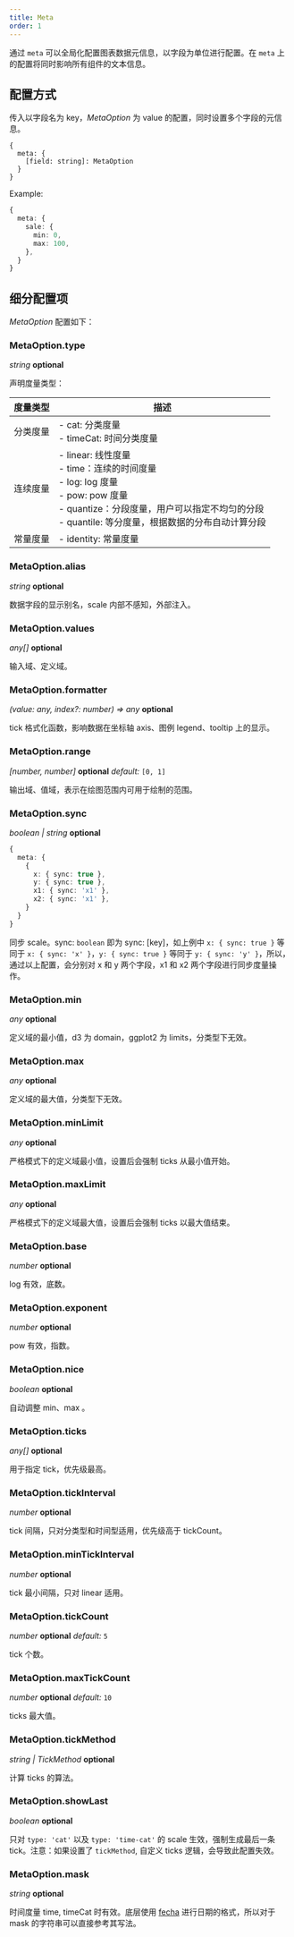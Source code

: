 ```yaml
---
title: Meta
order: 1
---
```


通过 `meta` 可以全局化配置图表数据元信息，以字段为单位进行配置。在 `meta` 上的配置将同时影响所有组件的文本信息。

## 配置方式

传入以字段名为 key，_MetaOption_ 为 value 的配置，同时设置多个字段的元信息。

```sign
{
  meta: {
    [field: string]: MetaOption
  }
}
```

Example:

```ts
{
  meta: {
    sale: {
      min: 0,
      max: 100,
    },
  }
}
```

## 细分配置项

_MetaOption_ 配置如下：

### MetaOption.type

<description> _string_ **optional**</description>

声明度量类型：

| 度量类型 | 描述                                                                                                                                                                                                                |
| -------- | ------------------------------------------------------------------------------------------------------------------------------------------------------------------------------------------------------------------- |
| 分类度量 | - cat: 分类度量 <br /> - timeCat: 时间分类度量                                                                                                                                                                      |
| 连续度量 | - linear: 线性度量 <br /> - time：连续的时间度量 <br /> - log: log 度量 <br /> - pow: pow 度量 <br /> - quantize：分段度量，用户可以指定不均匀的分段 <br /> - quantile: 等分度量，根据数据的分布自动计算分段 <br /> |
| 常量度量 | - identity: 常量度量                                                                                                                                          
### MetaOption.alias

<description> _string_ **optional**</description>

数据字段的显示别名，scale 内部不感知，外部注入。

### MetaOption.values

<description> _any[]_ **optional**</description>

输入域、定义域。

### MetaOption.formatter

<description> _(value: any, index?: number) => any_ **optional**</description>

tick 格式化函数，影响数据在坐标轴 axis、图例 legend、tooltip 上的显示。

### MetaOption.range

<description> _[number, number]_ **optional** _default:_ `[0, 1]`</description>

输出域、值域，表示在绘图范围内可用于绘制的范围。

### MetaOption.sync

<description> _boolean | string_ **optional**</description>

```ts
{
  meta: {
    {
      x: { sync: true },
      y: { sync: true },
      x1: { sync: 'x1' },
      x2: { sync: 'x1' },
    }
  }
}
```

同步 scale。sync: `boolean` 即为 sync: \[key\]，如上例中 `x: { sync: true }` 等同于 `x: { sync: 'x' }`，`y: { sync: true }` 等同于 `y: { sync: 'y' }`，所以，通过以上配置，会分别对 x 和 y 两个字段，x1 和 x2 两个字段进行同步度量操作。

### MetaOption.min

<description> _any_ **optional**</description>

定义域的最小值，d3 为 domain，ggplot2 为 limits，分类型下无效。

### MetaOption.max

<description> _any_ **optional**</description>

定义域的最大值，分类型下无效。

### MetaOption.minLimit

<description> _any_ **optional**</description>

严格模式下的定义域最小值，设置后会强制 ticks 从最小值开始。

### MetaOption.maxLimit

<description> _any_ **optional**</description>

严格模式下的定义域最大值，设置后会强制 ticks 以最大值结束。

### MetaOption.base

<description> _number_ **optional**</description>

log 有效，底数。

### MetaOption.exponent

<description> _number_ **optional**</description>

pow 有效，指数。

### MetaOption.nice

<description> _boolean_ **optional**</description>

自动调整 min、max 。

### MetaOption.ticks

<description> _any[]_ **optional**</description>

用于指定 tick，优先级最高。

### MetaOption.tickInterval

<description> _number_ **optional**</description>

tick 间隔，只对分类型和时间型适用，优先级高于 tickCount。

### MetaOption.minTickInterval

<description> _number_ **optional**</description>

tick 最小间隔，只对 linear 适用。

### MetaOption.tickCount

<description> _number_ **optional** _default:_ `5`</description>

tick 个数。

### MetaOption.maxTickCount

<description> _number_ **optional** _default:_ `10`</description>

ticks 最大值。

### MetaOption.tickMethod

<description> _string | TickMethod_ **optional**</description>

计算 ticks 的算法。

### MetaOption.showLast

<description> _boolean_ **optional**</description>

只对 `type: 'cat'` 以及 `type: 'time-cat'` 的 scale 生效，强制生成最后一条 tick。注意：如果设置了 `tickMethod`, 自定义 ticks 逻辑，会导致此配置失效。

### MetaOption.mask

<description> _string_ **optional**</description>

时间度量 time, timeCat 时有效。底层使用 [fecha](https://github.com/taylorhakes/fecha#formatting-tokens) 进行日期的格式，所以对于 mask 的字符串可以直接参考其写法。
